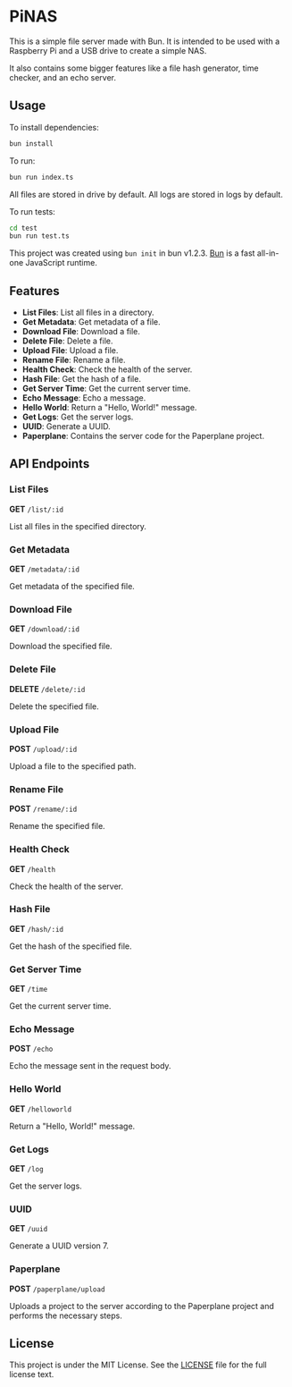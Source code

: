 
# PiNAS

This is a simple file server made with Bun. It is intended to be used with a Raspberry Pi and a USB drive to create a simple NAS.

It also contains some bigger features like a file hash generator, time checker, and an echo server.

## Usage

To install dependencies:

```bash
bun install
```

To run:

```bash
bun run index.ts
```

All files are stored in drive by default.
All logs are stored in logs by default.

To run tests:

```bash
cd test
bun run test.ts
```

This project was created using `bun init` in bun v1.2.3. [Bun](https://bun.sh) is a fast all-in-one JavaScript runtime.

## Features

- **List Files**: List all files in a directory.
- **Get Metadata**: Get metadata of a file.
- **Download File**: Download a file.
- **Delete File**: Delete a file.
- **Upload File**: Upload a file.
- **Rename File**: Rename a file.
- **Health Check**: Check the health of the server.
- **Hash File**: Get the hash of a file.
- **Get Server Time**: Get the current server time.
- **Echo Message**: Echo a message.
- **Hello World**: Return a "Hello, World!" message.
- **Get Logs**: Get the server logs.
- **UUID**: Generate a UUID.
- **Paperplane**: Contains the server code for the Paperplane project.

## API Endpoints

### List Files

**GET** `/list/:id`

List all files in the specified directory.

### Get Metadata

**GET** `/metadata/:id`

Get metadata of the specified file.

### Download File

**GET** `/download/:id`

Download the specified file.

### Delete File

**DELETE** `/delete/:id`

Delete the specified file.

### Upload File

**POST** `/upload/:id`

Upload a file to the specified path.

### Rename File

**POST** `/rename/:id`

Rename the specified file.

### Health Check

**GET** `/health`

Check the health of the server.

### Hash File

**GET** `/hash/:id`

Get the hash of the specified file.

### Get Server Time

**GET** `/time`

Get the current server time.

### Echo Message

**POST** `/echo`

Echo the message sent in the request body.

### Hello World

**GET** `/helloworld`

Return a "Hello, World!" message.

### Get Logs

**GET** `/log`

Get the server logs.

### UUID

**GET** `/uuid`

Generate a UUID version 7.

### Paperplane

**POST** `/paperplane/upload`

Uploads a project to the server according to the Paperplane project and performs the necessary steps.

## License

This project is under the MIT License. See the [LICENSE](LICENSE) file for the full license text.